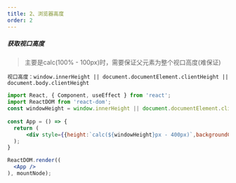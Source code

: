 ```yaml
---
title: 2、浏览器高度
order: 2
---
```


##### 获取视口高度
> 主要是calc(100% - 100px)时，需要保证父元素为整个视口高度(难保证)

`视口高度：window.innerHeight || document.documentElement.clientHeight || document.body.clientHeight`


```jsx
import React, { Component, useEffect } from 'react';
import ReactDOM from 'react-dom';
const windowHeight = window.innerHeight || document.documentElement.clientHeight || document.body.clientHeight
 
const App = () => {
  return (
      <div style={{height:`calc(${windowHeight}px - 400px)`,backgroundColor:'gray'}}/>
  );
}

ReactDOM.render((
  <App />
), mountNode);
```
